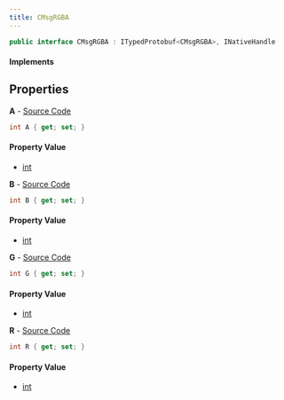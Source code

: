 ```yaml
---
title: CMsgRGBA
---
```


```csharp
public interface CMsgRGBA : ITypedProtobuf<CMsgRGBA>, INativeHandle
```

#### Implements

## Properties

**A** - [Source Code](https://github.com/swiftly-solution/swiftlys2/blob/master/managed/src/SwiftlyS2.Generated/Protobufs/Interfaces/CMsgRGBA.cs#L22)

```csharp
int A { get; set; }
```

#### Property Value

- [int](https://learn.microsoft.com/dotnet/api/system.int32)

**B** - [Source Code](https://github.com/swiftly-solution/swiftlys2/blob/master/managed/src/SwiftlyS2.Generated/Protobufs/Interfaces/CMsgRGBA.cs#L19)

```csharp
int B { get; set; }
```

#### Property Value

- [int](https://learn.microsoft.com/dotnet/api/system.int32)

**G** - [Source Code](https://github.com/swiftly-solution/swiftlys2/blob/master/managed/src/SwiftlyS2.Generated/Protobufs/Interfaces/CMsgRGBA.cs#L16)

```csharp
int G { get; set; }
```

#### Property Value

- [int](https://learn.microsoft.com/dotnet/api/system.int32)

**R** - [Source Code](https://github.com/swiftly-solution/swiftlys2/blob/master/managed/src/SwiftlyS2.Generated/Protobufs/Interfaces/CMsgRGBA.cs#L13)

```csharp
int R { get; set; }
```

#### Property Value

- [int](https://learn.microsoft.com/dotnet/api/system.int32)

